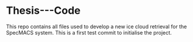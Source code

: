 # Thesis---Code
This repo contains all files used to develop a new ice cloud retrieval for the SpecMACS system. This is a first test commit to initialise the project.
